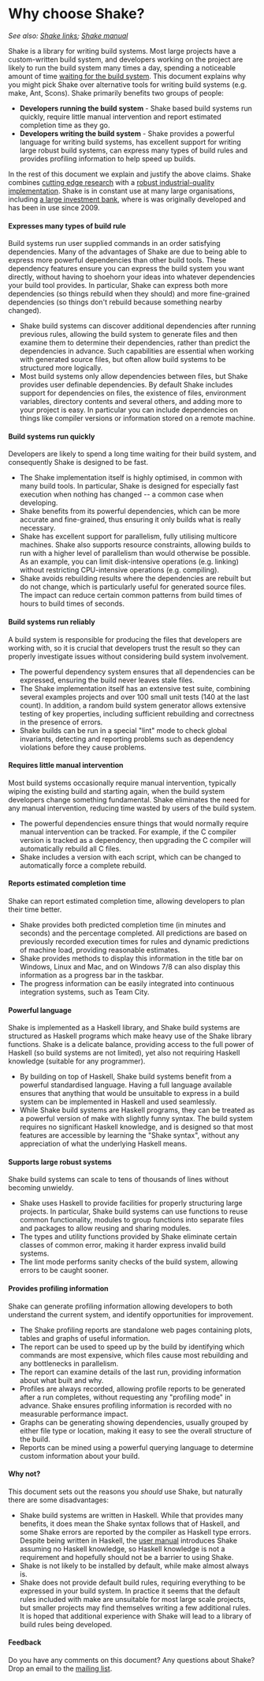 # Why choose Shake?

_See also: [Shake links](https://github.com/ndmitchell/shake#shake); [Shake manual](https://github.com/ndmitchell/shake/blob/master/docs/Manual.md)_

Shake is a library for writing build systems. Most large projects have a custom-written build system, and developers working on the project are likely to run the build system many times a day, spending a noticeable amount of time [waiting for the build system](http://xkcd.com/303/). This document explains why you might pick Shake over alternative tools for writing build systems (e.g. make, Ant, Scons). Shake primarily benefits two groups of people:

* **Developers running the build system** - Shake based build systems run quickly, require little manual intervention and report estimated completion time as they go.
* **Developers writing the build system** - Shake provides a powerful language for writing build systems, has excellent support for writing large robust build systems, can express many types of build rules and provides profiling information to help speed up builds.

In the rest of this document we explain and justify the above claims. Shake combines [cutting edge research](http://community.haskell.org/~ndm/downloads/paper-shake_before_building-10_sep_2012.pdf) with a [robust industrial-quality implementation](http://hackage.haskell.org/packages/shake/). Shake is in constant use at many large organisations, including [a large investment bank](http://sc.com/), where is was originally developed and has been in use since 2009.

#### Expresses many types of build rule

Build systems run user supplied commands in an order satisfying dependencies. Many of the advantages of Shake are due to being able to express more powerful dependencies than other build tools. These dependency features ensure you can express the build system you want directly, without having to shoehorn your ideas into whatever dependencies your build tool provides. In particular, Shake can express both more dependencies (so things rebuild when they should) and more fine-grained dependencies (so things don't rebuild because something nearby changed).

* Shake build systems can discover additional dependencies after running previous rules, allowing the build system to generate files and then examine them to determine their dependencies, rather than predict the dependencies in advance. Such capabilities are essential when working with generated source files, but often allow build systems to be structured more logically.
* Most build systems only allow dependencies between files, but Shake provides user definable dependencies. By default Shake includes support for dependencies on files, the existence of files, environment variables, directory contents and several others, and adding more to your project is easy. In particular you can include dependencies on things like compiler versions or information stored on a remote machine.

#### Build systems run quickly

Developers are likely to spend a long time waiting for their build system, and consequently Shake is designed to be fast.

* The Shake implementation itself is highly optimised, in common with many build tools. In particular, Shake is designed for especially fast execution when nothing has changed -- a common case when developing.
* Shake benefits from its powerful dependencies, which can be more accurate and fine-grained, thus ensuring it only builds what is really necessary.
* Shake has excellent support for parallelism, fully utilising multicore machines. Shake also supports resource constraints, allowing builds to run with a higher level of parallelism than would otherwise be possible. As an example, you can limit disk-intensive operations (e.g. linking) without restricting CPU-intensive operations (e.g. compiling).
* Shake avoids rebuilding results where the dependencies are rebuilt but do not change, which is particularly useful for generated source files. The impact can reduce certain common patterns from build times of hours to build times of seconds.

#### Build systems run reliably

A build system is responsible for producing the files that developers are working with, so it is crucial that developers trust the result so they can properly investigate issues without considering build system involvement.

* The powerful dependency system ensures that all dependencies can be expressed, ensuring the build never leaves stale files.
* The Shake implementation itself has an extensive test suite, combining several examples projects and over 100 small unit tests (140 at the last count). In addition, a random build system generator allows extensive testing of key properties, including sufficient rebuilding and correctness in the presence of errors.
* Shake builds can be run in a special "lint" mode to check global invariants, detecting and reporting problems such as dependency violations before they cause problems.

#### Requires little manual intervention

Most build systems occasionally require manual intervention, typically wiping the existing build and starting again, when the build system developers change something fundamental. Shake eliminates the need for any manual intervention, reducing time wasted by users of the build system.

* The powerful dependencies ensure things that would normally require manual intervention can be tracked. For example, if the C compiler version is tracked as a dependency, then upgrading the C compiler will automatically rebuild all C files.
* Shake includes a version with each script, which can be changed to automatically force a complete rebuild.

#### Reports estimated completion time

Shake can report estimated completion time, allowing developers to plan their time better.

* Shake provides both predicted completion time (in minutes and seconds) and the percentage completed. All predictions are based on previously recorded execution times for rules and dynamic predictions of machine load, providing reasonable estimates.
* Shake provides methods to display this information in the title bar on Windows, Linux and Mac, and on Windows 7/8 can also display this information as a progress bar in the taskbar.
* The progress information can be easily integrated into continuous integration systems, such as Team City. 

#### Powerful language

Shake is implemented as a Haskell library, and Shake build systems are structured as Haskell programs which make heavy use of the Shake library functions. Shake is a delicate balance, providing access to the full power of Haskell (so build systems are not limited), yet also not requiring Haskell knowledge (suitable for any programmer).

* By building on top of Haskell, Shake build systems benefit from a powerful standardised language. Having a full language available ensures that anything that would be unsuitable to express in a build system can be implemented in Haskell and used seamlessly.
* While Shake build systems are Haskell programs, they can be treated as a powerful version of make with slightly funny syntax. The build system requires no significant Haskell knowledge, and is designed so that most features are accessible by learning the "Shake syntax", without any appreciation of what the underlying Haskell means.

#### Supports large robust systems

Shake build systems can scale to tens of thousands of lines without becoming unwieldy.

* Shake uses Haskell to provide facilities for properly structuring large projects. In particular, Shake build systems can use functions to reuse common functionality, modules to group functions into separate files and packages to allow reusing and sharing modules.
* The types and utility functions provided by Shake eliminate certain classes of common error, making it harder express invalid build systems.
* The lint mode performs sanity checks of the build system, allowing errors to be caught sooner.

#### Provides profiling information

Shake can generate profiling information allowing developers to both understand the current system, and identify opportunities for improvement.

* The Shake profiling reports are standalone web pages containing plots, tables and graphs of useful information.
* The report can be used to speed up by the build by identifying which commands are most expensive, which files cause most rebuilding and any bottlenecks in parallelism.
* The report can examine details of the last run, providing information about what built and why.
* Profiles are always recorded, allowing profile reports to be generated after a run completes, without requesting any "profiling mode" in advance. Shake ensures profiling information is recorded with no measurable performance impact.
* Graphs can be generating showing dependencies, usually grouped by either file type or location, making it easy to see the overall structure of the build.
* Reports can be mined using a powerful querying language to determine custom information about your build.

#### Why not?

This document sets out the reasons you _should_ use Shake, but naturally there are some disadvantages:

* Shake build systems are written in Haskell. While that provides many benefits, it does mean the Shake syntax follows that of Haskell, and some Shake errors are reported by the compiler as Haskell type errors. Despite being written in Haskell, the [user manual](Manual.md) introduces Shake assuming no Haskell knowledge, so Haskell knowledge is not a requirement and hopefully should not be a barrier to using Shake.
* Shake is not likely to be installed by default, while make almost always is.
* Shake does not provide default build rules, requiring everything to be expressed in your build system. In practice it seems that the default rules included with make are unsuitable for most large scale projects, but smaller projects may find themselves writing a few additional rules. It is hoped that additional experience with Shake will lead to a library of build rules being developed.

#### Feedback

Do you have any comments on this document? Any questions about Shake? Drop an email to the [mailing list](https://groups.google.com/forum/?fromgroups#!forum/shake-build-system).
